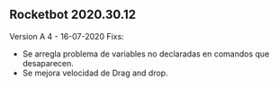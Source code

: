 
Rocketbot 2020.30.12
-----

Version A 4 - 16-07-2020
Fixs:
* Se arregla problema de variables no declaradas en comandos que desaparecen.
* Se mejora velocidad de Drag and drop.
